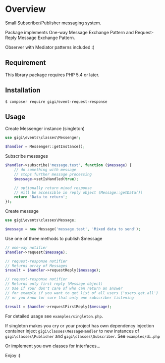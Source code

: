 Overview
=
Small Subscriber/Publisher messaging system.

Package implements One-way Message Exchange Pattern and Request-Reply Message Exchange Pattern.

Observer with Mediator patterns included :)

Requirement
-----------

This library package requires PHP 5.4 or later.

Installation
-

```$ composer require gigi/event-request-response```

Usage
-

Create Messenger instance (singleton)
```php
use gigi\events\classes\Messenger;

$handler = Messenger::getInstance();
```
Subscribe messages
```php
$handler->subscribe('message.test', function ($message) {
    // do something with message
    // stops further message processing
    $message->setIsHandled(true);

    // optionally return mixed response
    // Will be accessible in reply object (Message::getData())
    return 'Data to return';
});
```
Create message
```php
use gigi\events\classes\Message;

$message = new Message('message.test', 'Mixed data to send');
```

Use one of three methods to publish $message
```php
// one-way notifier
$handler->request($message);
```
```php
// request-response notifier
// Returns array of Messages
$result = $handler->requestReply($message);
```
```php
// request-response notifier
// Returns only first reply (Message object)
// Use if Your don't care of who can return an answer
// for example if you want to get list of all users ('users.get.all')
// or you know for sure that only one subscriber listening

$result = $handler->requestFirstReply($message);
```
For detailed usage see ```examples/singleton.php```.

If singleton makes you cry or your project has own dependency injection container inject ```gigi\classes\MessageHandler``` to new instances of ```gigi\classes\Publisher``` and ```gigi\classes\Subscriber```.
See ```examples/di.php```

Or implement you own classes for interfaces...

Enjoy :)